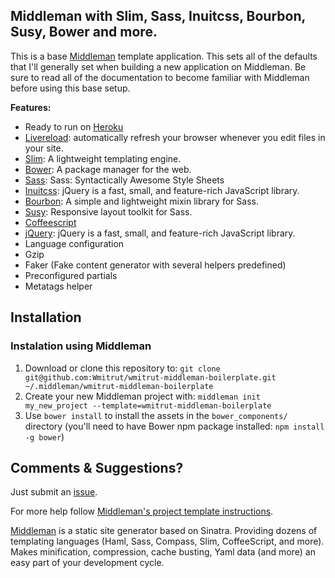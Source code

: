 ## Middleman with Slim, Sass, Inuitcss, Bourbon, Susy, Bower and more.

This is a base [Middleman](http://middlemanapp.com) template application. This sets all of the defaults that I'll generally set when building a new application on Middleman. Be sure to read all of the documentation to become familiar with Middleman before using this base setup.

**Features:**
* Ready to run on [Heroku](http://www.heroku.com)
* [Livereload](http://livereload.com): automatically refresh your browser whenever you edit files in your site.
* [Slim](http://slim-lang.com): A lightweight templating engine.
* [Bower](http://bower.io): A package manager for the web.
* [Sass](http://sass-lang.com): Sass: Syntactically Awesome Style Sheets
* [Inuitcss](https://github.com/inuitcss/getting-started): jQuery is a fast, small, and feature-rich JavaScript library.
* [Bourbon](http://bourbon.io): A simple and lightweight mixin library for Sass.
* [Susy](http://susy.oddbird.net): Responsive layout toolkit for Sass.
* [Coffeescript](http://coffeescript.org)
* [jQuery](http://jquery.com): jQuery is a fast, small, and feature-rich JavaScript library.
* Language configuration
* Gzip
* Faker (Fake content generator with several helpers predefined)
* Preconfigured partials
* Metatags helper


## Installation

### Instalation using Middleman
1. Download or clone this repository to: `git clone git@github.com:Wmitrut/wmitrut-middleman-boilerplate.git ~/.middleman/wmitrut-middleman-boilerplate`
2. Create your new Middleman project with: `middleman init my_new_project --template=wmitrut-middleman-boilerplate`
3. Use `bower install` to install the assets in the `bower_components/` directory (you'll need to have Bower npm package installed: `npm install -g bower`)


## Comments & Suggestions?

Just submit an [issue](https://github.com/Wmitrut/wmitrut-middleman-boilerplate/issues).


For more help follow [Middleman's project template instructions](http://middlemanapp.com/getting-started/welcome/).

[Middleman](http://middlemanapp.com/) is a static site generator based on Sinatra. Providing dozens of templating languages (Haml, Sass, Compass, Slim, CoffeeScript, and more). Makes minification, compression, cache busting, Yaml data (and more) an easy part of your development cycle.
